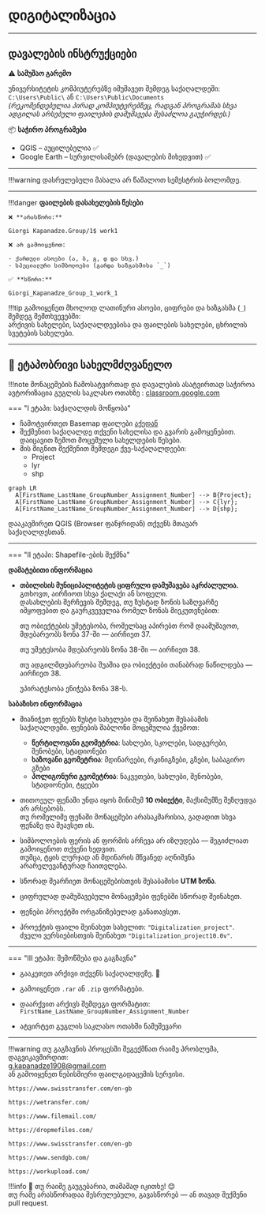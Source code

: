 # დიგიტალიზაცია


---
## დავალების ინსტრუქციები

⚠️ **სამუშაო გარემო**

უნივერსიტეტის კომპიუტერებზე იმუშავეთ შემდეგ საქაღალდეში:  
`C:\Users\Public\` ან `C:\Users\Public\Documents`  
*(რეკომენდებულია პირად კომპიუტერებზეც, რადგან პროგრამას სხვა ადგილას არსებული ფაილების დამუშავება შესაძლოა გაუჭირდეს.)*

📦 **საჭირო პროგრამები**

* QGIS – აუცილებელია ✅  
* Google Earth – სურვილისამებრ (დავალების მიხედვით) ✅  

---

!!!warning
    დასრულებული მასალა არ წაშალოთ სემესტრის ბოლომდე.
    
---

!!!danger 
    **ფაილების დასახელების წესები**

    ❌ **არასწორი:**  

    Giorgi Kapanadze.Group/1$ work1  

    ❌ არ გამოიყენოთ:

    - ქართული ასოები (ა, ბ, გ, დ და სხვ.)  
    - სპეციალური სიმბოლოები (გარდა ხაზგასმისა `_`)

    ✅ **სწორი:**  

    Giorgi_Kapanadze_Group_1_work_1  

!!!tip
    გამოიყენეთ მხოლოდ ლათინური ასოები, ციფრები და ხაზგასმა (`_`) შემდეგ შემთხვევებში:  
    არქივის სახელები, საქაღალდეებისა და ფაილების სახელები, ცხრილის სვეტების სახელები.

---

## 📘 ეტაპობრივი სახელმძღვანელო

!!!note
    მონაცემების ჩამოსატვირთად და დავალების ასატვირთად საჭიროა ავტორიზაცია გუგლის საკლასო ოთახზე
     : [classroom.google.com](https://classroom.google.com/)

=== "I ეტაპი: საქაღალდის მოწყობა"
* ჩამოტვირთეთ Basemap ფაილები [აქედან](https://elearning.gtu.ge/pluginfile.php/572869/mod_folder/content/0/Basemaps_lyr.zip?forcedownload=1)
* შექმენით საქაღალდე თქვენი სახელისა და გვარის გამოყენებით. დაიცავით ზემოთ მოცემული სახელდების წესები.
* მის შიგნით შექმენით შემდეგი ქვე-საქაღალდეები:  
  - Project  
  - lyr 
  - shp  

```mermaid
graph LR
  A[FirstName_LastName_GroupNumber_Assignment_Number] --> B{Project};
  A[FirstName_LastName_GroupNumber_Assignment_Number] --> C{lyr};
  A[FirstName_LastName_GroupNumber_Assignment_Number] --> D{shp};
```

დააკავშირეთ QGIS (Browser ფანჯრიდან) თქვენს მთავარ საქაღალდესთან.

---

=== "II ეტაპი: Shapefile-ების შექმნა"

**დამატებითი ინფორმაცია**

* **თბილისის მუნიციპალიტეტის ციფრული დამუშავება აკრძალულია.** გთხოვთ, აირჩიოთ სხვა ქალაქი ან სოფელი.  
დასახლების შერჩევის შემდეგ, თუ ზუსტად ზონის საზღვარზე იმყოფებით და გაურკვეველია რომელ ზონას მიეკუთვნებით:

    თუ ობიექტების უმეტესობა, რომელსაც აპირებთ რომ დაამუშავოთ, მდებარეობს ზონა 37-ში — აირჩიეთ 37.

    თუ უმეტესობა მდებარეობს ზონა 38-ში — აირჩიეთ 38.

    თუ ადგილმდებარეობა შუაშია და ობიექტები თანაბრად ნაწილდება — აირჩიეთ 38.

    უპირატესობა ენიჭება ზონა 38-ს.

**საბაზისო ინფორმაცია**

* მიანიჭეთ ფენებს ზუსტი სახელები და შეინახეთ შესაბამის საქაღალდეში. ფენების შაბლონი მოცემულია ქვემოთ:
    - **წერტილოვანი გეომეტრია**: სახლები, სკოლები, სადგურები, შენობები, სტადიონები
    - **ხაზოვანი გეომეტრია**: მდინარეები, რკინიგზები, გზები, საბაგირო გზები
    - **პოლიგონური გეომეტრია**: ნაკვეთები, სახლები, შენობები, სტადიონები, ტყეები

* თითოეულ ფენაში უნდა იყოს მინიმუმ **10 ობიექტი**, მაქსიმუმზე შეზღუდვა არ არსებობს.  
თუ რომელიმე ფენაში მონაცემები არასაკმარისია, გადადით სხვა ფენაზე და შეავსეთ ის.

* სიმბოლოების ფერის ან ფორმის არჩევა არ იზღუდება — შეგიძლიათ გამოიყენოთ თქვენი ხედვით.  
თუმცა, ტყის ლურჯად ან მდინარის მწვანედ აღნიშვნა არარელევანტურად ჩაითვლება.

* სწორად შეარჩიეთ მონაცემებისთვის შესაბამისი **UTM ზონა**.

* ციფრულად დამუშავებული მონაცემები ფენებში სწორად შეინახეთ.

* ფენები პროექტში ორგანიზებულად განათავსეთ.

* პროექტის ფაილი შეინახეთ სახელით: `"Digitalization_project"`.  
ძველი ვერსიებისთვის შეინახეთ `"Digitalization_project10.0v"`.


---

=== "III ეტაპი: შემოწმება და გაგზავნა"
* გააკეთეთ არქივი თქვენს საქაღალდეზე. 💾
* გამოიყენეთ `.rar` ან `.zip` ფორმატები.
* დაარქვით არქივს შემდეგი ფორმატით:  
  `FirstName_LastName_GroupNumber_Assignment_Number`

* ატვირტეთ გუგლის საკლასო ოთახში ნამუშევარი

---

!!!warning
    თუ გაგზავნის პროცესში შეგექმნათ რაიმე პრობლემა, დაგვიკავშირდით:  
    g.kapanadze1908@gmail.com  
    ან გამოიყენეთ ნებისმიერი ფაილგადაცემის სერვისი. <br>

    https://www.swisstransfer.com/en-gb

    https://wetransfer.com/

    https://www.filemail.com/

    https://dropmefiles.com/

    https://www.swisstransfer.com/en-gb

    https://www.sendgb.com/

    https://workupload.com/ 

!!!info
    📌 თუ რაიმე გაუგებარია, თამამად იკითხე! 😊  
    თუ რამე არასწორადაა შესრულებული, გავასწორებ — ან თავად შექმენი pull request. 